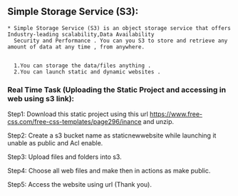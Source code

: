 ## Simple Storage Service (S3):

    * Simple Storage Service (S3) is an object storage service that offers Industry-leading scalability,Data Availability
      Security and Performance . You can you S3 to store and retrieve any amount of data at any time , from anywhere.


      1.You can storage the data/files anything .
      2.You can launch static and dynamic websites .

### Real Time Task (Uploading the Static Project and accessing in web using s3 link):


   Step1: Download this static project using this url <https://www.free-css.com/free-css-templates/page296/inance> and unzip.

   Step2: Create a s3 bucket name as staticnewwebsite while launching it unable as public and Acl enable.

   Step3: Upload files and folders into s3.

   Step4: Choose all web files and make then in actions as make public.

   Step5: Access the website using url (Thank you).
         
